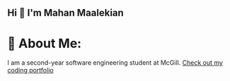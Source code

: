 ## Hi 👋 I'm Mahan Maalekian

# 💫 About Me:
I am a second-year software engineering student at McGill.
[Check out my coding portfolio](https://mahan-maalekian.vercel.app/)

<!--
**mahanmaalekian/mahanmaalekian** is a ✨ _special_ ✨ repository because its `README.md` (this file) appears on your GitHub profile.

Here are some ideas to get you started:

- 🔭 I’m currently working on ...
- 🌱 I’m currently learning ...
- 👯 I’m looking to collaborate on ...
- 🤔 I’m looking for help with ...
- 💬 Ask me about ...
- 📫 How to reach me: ...
- 😄 Pronouns: ...
- ⚡ Fun fact: ...
-->
